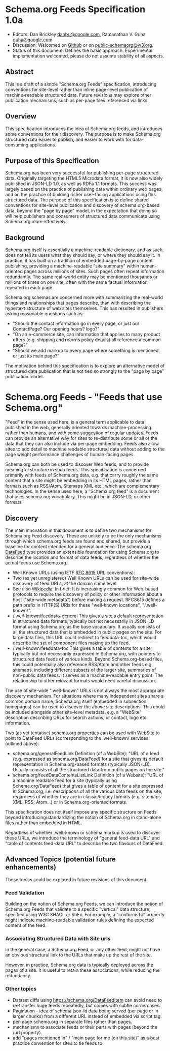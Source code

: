 
# Schema.org Feeds Specification 1.0a

* Editors: Dan Brickley <danbri@google.com>, Ramanathan V. Guha <guha@google.com>
* Discussion: Welcomed on [Github](https://github.com/schemaorg/schemaorg/issues/2891) or on [public-schemaorg@w3.org](https://lists.w3.org/Archives/Public/public-schemaorg/).
* Status of this document: Defines the basic approach. Experimental implementation welcomed, please do not assume stability of all aspects.


## Abstract

This is a draft of a simple "Schema.org Feeds" specification, introducing conventions for site-level 
rather than inline page-level publication of machine-readable structured data. Future revisions 
may explore other publication mechanisms, such as per-page files referenced via links.

## Overview

This specification introduces the idea of Schema.org feeds, and introduces some conventions for their 
discovery. The purpose is to make Schema.org structured data easier to publish, and easier to work 
with for data-consuming applications.



## Purpose of this Specification

Schema.org has been very successful for publishing per-page structured data. Originally targeting the 
HTML5 Microdata format, it is now also widely published in JSON-LD 1.0, as well as RDFa 1.1 formats. 
This success was largely based on the practice of publishing data within ordinary web pages, and on 
the practice of building richer user-facing applications using this structured data. The purpose of 
this specification is to define shared conventions for site-level publication and discovery of 
schema.org-based data, beyond the "page by page" model, in the expectation that doing so will help 
publishers and consumers of structured data communicate using Schema.org more effectively.


## Background

Schema.org itself is essentially a machine-readable dictionary, and as such, does not tell its users 
what they should say, or where they should say it. In practice, it has built on a tradition of 
embedded page-by-page content publishing, providing a machine-readable "site summary" within 
human-oriented pages across millions of sites. Such pages often repeat information redundantly. The 
same real-world entity may be mentioned thousands or millions of times on one site, often with the 
same factual information repeated in each page.

Schema.org schemas are concerned more with summarizing the real-world things and relationships that 
pages describe, than with describing the hypertext structure of web sites themselves. This has 
resulted in publishers asking reasonable questions such as:

 * "Should the contact information go in every page, or just our ContactPage? Our opening hours? logo?"
 * "On an e-commerce site, can information that applies to many product offers (e.g. shipping and returns policy details) all reference a common page?"
 * "Should we add markup to every page where something is mentioned, or just its main page?"

The motivation behind this specification is to explore an alternative model of structured data publication that is not tied so strongly to the "page by page" publication model.



# Schema.org Feeds - "Feeds that use Schema.org"

"Feed" in the sense used here, is a general term applicable to data published in the web, generally 
oriented towards machine-processing rather than humans, and with some suggestion of regular updates. 
Feeds can provide an alternative way for sites to re-distribute some or all of the data that they can 
also include via per-page embedding. Feeds also allow sites to add detail to machine readable structured 
data without adding to the page weight performance challenges of human-facing pages.

Schema.org can both be used to discover Web feeds, and to provide meaningful structure in such feeds. 
This specification is concerned primarily with feeds of Schema.org data, e.g. that carry roughly the 
same content that a site might be embedding in its HTML pages, rather than formats such as RSS/Atom, 
Sitemaps XML etc., which are complementary technologies. In the sense used here, a "Schema.org feed" is 
a document that uses schema.org vocabulary. This might be in JSON-LD, or other formats.

## Discovery

The main innovation in this document is to define two mechanisms for Schema.org Feed discovery. These are 
unlikely to be the only mechanisms through which schema.org feeds are found and shared, but provide a 
baseline for content intended for a general audience. The schema.org 
[DataFeed](https://schema.org/DataFeed) type provides an extensible foundation for using Schema.org to 
describe the location and format of data feeds, regardless of whether the actual feeds use Schema.org.

* Well Known URLs (using IETF [RFC 8615](https://datatracker.ietf.org/doc/html/rfc8615) URL conventions):
 * Two (as yet unregistered) Well Known URLs can be used for site-wide discovery of feed URLs, at the domain name level:
 * See also [Wikipedia](https://en.wikipedia.org/wiki/List_of_/.well-known/_services_offered_by_webservers). In brief:
   It is increasingly common for Web-based protocols to require the discovery of policy or other information about a host ("site-wide metadata") before making a request. RFC8615 defines a path prefix in HTTP(S) URIs for these "well-known locations", "/.well-known/".
 * /.well-known/feeddata-general
This gives a site's default representation in structured data formats, typically but not necessarily in JSON-LD format using Schema.org as the base vocabulary. It usually consists of all the structured data that is embedded in public pages on the site. For large data files, this URL could redirect to feeddata-toc, which would describe the set of component files making up the feed.
 * /.well-known/feeddata-toc
This gives a table of contents for a site, typically but not necessarily expressed in Schema.org, with pointers to structured data feeds of various kinds. Beyond Schema.org-based files, this could potentially also reference RSS/Atom and other feeds e.g. sitemaps, including different subsets of the larger site, summaries of non-public data feeds. It serves as a machine-readable entry point. The relationship to other relevant formats would need careful discussion.

The use of site-wide ".well-known" URLs is not always the most appropriate discovery mechanism. For situations where many independent sites share a common domain name, Schema.org itself (embedded in subsection homepages) can be used to discover the above site descriptions. This could be included alongside other site-level metadata, e.g. a "WebSite" description describing URLs for search actions, or contact, logo etc information.

Two (as yet tentative) schema.org properties can be used with WebSite to point to DataFeed URLs (corresponding to the .well-known/ services outlined above):

  * schema.org/generalFeedLink
  Definition (of a WebSite): "URL of a feed (e.g. expressed as schema.org/DataFeed) for a site that gives its default representation in Schema.org-based formats (typically JSON-LD). Usually consists of all the structured data from public pages on the site."
  * schema.org/feedDataContentsListLink
  Definition (of a Website): "URL of a machine readable feed for a site (typically using Schema.org/DataFeed) that gives a table of content for a site expressed in Schema.org, i.e. descriptions of all the various data feeds on the site, regardless of whether they are in classic/legacy formats (e.g. sitemaps XML; RSS; Atom…) or in Schema.org-oriented formats.

  This specification does not itself impose any specific structure on Feeds beyond introducing/standardizing the notion of Schema.org in stand-alone files rather than embedded in HTML.

Regardless of whether .well-known or schema markup is used to discover these URLs, we introduce the terminology of "general feed-data URL" and "table of contents feed-data URL" to describe the two flavours of DataFeed.

## Advanced Topics (potential future enhancements)

These topics could be explored in future revisions of this document.

### Feed Validation

Building on the notion of Schema.org Feeds, we can introduce the notion of Schema.org Feeds that validate to a specific "vertical" data structure, specified using W3C SHACL or ShEx. For example,
a "conformsTo" property might indicate machine-readable validation rules defining the expected content of the feed.

### Associating Structured Data with Site urls

In the general case, a Schema.org Feed, or any other feed, might not have an obvious structural link to the URLs that make up the rest of the site.

However, in practice, Schema.org data is typically deployed across the pages of a site. It is useful to retain these associations, while reducing the redundancy.


### Other topics

 * Dataset diffs using https://schema.org/DataFeedItem can avoid need to re-transfer huge feeds repeatedly, but comes with subtle cornercases.
 * Pagination - idea of schema json-ld data being served (per page or in larger chunks) from a different URL instead of embedded via script tag.
 * per-page schema.org in separate files rather than pages.
 * mechanisms to associate feeds or their parts with pages (beyond the /url property).
 * add "pages mentioned in" / "main page for me (on this site)" as a best practice convention for sites to tie feeds to

